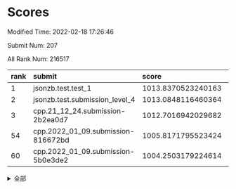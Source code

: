 # Scores

Modified Time: 2022-02-18 17:26:46

Submit Num: 207

All Rank Num: 216517

| rank |               submit               |       score        |       sigma        | pk_num |
| :--- | :--------------------------------- | :----------------- | :----------------- | :----- |
| 1    | jsonzb.test.test_1                 | 1013.8370523240163 | 0.8011444143605737 | 4180   |
| 2    | jsonzb.test.submission_level_4     | 1013.0848116460364 | 0.8128861030682063 | 4190   |
| 3    | cpp.21_12_24.submission-2b2ea0d7   | 1012.7016942029682 | 0.7853383411282624 | 4188   |
| 54   | cpp.2022_01_09.submission-816672bd | 1005.8171795523424 | 0.7254004139465121 | 4177   |
| 60   | cpp.2022_01_09.submission-5b0e3de2 | 1004.2503179224614 | 0.7215615875183076 | 4187   |


<details>
<summary>全部</summary>

| rank |                 submit                 |       score        |       sigma        | pk_num |
| :--- | :------------------------------------- | :----------------- | :----------------- | :----- |
| 1    | jsonzb.test.test_1                     | 1013.8370523240163 | 0.8011444143605737 | 4180   |
| 2    | jsonzb.test.submission_level_4         | 1013.0848116460364 | 0.8128861030682063 | 4190   |
| 3    | cpp.21_12_24.submission-2b2ea0d7       | 1012.7016942029682 | 0.7853383411282624 | 4188   |
| 4    | gobigger.level_3.submission_level_3_6  | 1012.5010319775141 | 0.8074341184469411 | 4182   |
| 5    | gobigger.level_3.submission_level_3_27 | 1011.6965446667053 | 0.778815986665504  | 4183   |
| 6    | gobigger.level_3.submission_level_3_25 | 1011.3624547384212 | 0.7555349648368862 | 4181   |
| 7    | gobigger.level_3.submission_level_3_32 | 1011.2700554275489 | 0.7783176665832413 | 4181   |
| 8    | gobigger.level_3.submission_level_3_38 | 1011.2357501455195 | 0.7713791207207683 | 4186   |
| 9    | gobigger.level_3.submission_level_3_13 | 1011.1783442413886 | 0.7904398398397583 | 4183   |
| 10   | gobigger.level_3.submission_level_3_49 | 1010.9365681254817 | 0.7458152048092771 | 4179   |
| 11   | gobigger.level_3.submission_level_3_29 | 1010.9251622423941 | 0.7593569953324729 | 4185   |
| 12   | gobigger.level_3.submission_level_3_7  | 1010.8871316435071 | 0.7632828842838824 | 4181   |
| 13   | gobigger.level_3.submission_level_3_39 | 1010.8685904665648 | 0.7602081745916792 | 4184   |
| 14   | gobigger.level_3.submission_level_3_24 | 1010.8397170971805 | 0.7653732455706841 | 4181   |
| 15   | gobigger.level_3.submission_level_3_8  | 1010.7561901025111 | 0.7713347351559459 | 4188   |
| 16   | gobigger.level_3.submission_level_3_22 | 1010.7500725563999 | 0.7665145745576866 | 4183   |
| 17   | gobigger.level_3.submission_level_3_19 | 1010.7456693485684 | 0.7782535416967151 | 4186   |
| 18   | gobigger.level_3.submission_level_3_37 | 1010.7368180529351 | 0.7666143001445371 | 4182   |
| 19   | gobigger.level_3.submission_level_3_0  | 1010.697551048966  | 0.7816263769910581 | 4187   |
| 20   | gobigger.level_3.submission_level_3_16 | 1010.682711122275  | 0.7546818629430447 | 4185   |
| 21   | gobigger.level_3.submission_level_3_2  | 1010.6371576074836 | 0.7726215431963385 | 4186   |
| 22   | gobigger.level_3.submission_level_3_1  | 1010.6277844872862 | 0.7662722017221588 | 4186   |
| 23   | gobigger.level_3.submission_level_3_40 | 1010.5979915098134 | 0.7916658116243929 | 4184   |
| 24   | gobigger.level_3.submission_level_3_20 | 1010.5753421876814 | 0.7737868958104219 | 4180   |
| 25   | gobigger.level_3.submission_level_3_48 | 1010.5752483051625 | 0.7893669786770404 | 4182   |
| 26   | gobigger.level_3.submission_level_3_28 | 1010.5176321427908 | 0.7780286859941454 | 4185   |
| 27   | gobigger.level_3.submission_level_3_30 | 1010.4775167257726 | 0.7700466161308844 | 4183   |
| 28   | gobigger.level_3.submission_level_3_47 | 1010.3543642092545 | 0.7727274999987515 | 4185   |
| 29   | gobigger.level_3.submission_level_3_10 | 1010.297623157153  | 0.7646516182443948 | 4185   |
| 30   | gobigger.level_3.submission_level_3_12 | 1010.281097686161  | 0.7519288934355365 | 4183   |
| 31   | gobigger.level_3.submission_level_3_41 | 1010.2478314148786 | 0.7849478213516249 | 4186   |
| 32   | gobigger.level_3.submission_level_3_14 | 1010.228350022868  | 0.7643369674976495 | 4182   |
| 33   | gobigger.level_3.submission_level_3_11 | 1010.1509465004675 | 0.7535964933235041 | 4185   |
| 34   | gobigger.level_3.submission_level_3_33 | 1010.1189665662838 | 0.7572771200947626 | 4181   |
| 35   | gobigger.level_3.submission_level_3_4  | 1010.0334253634397 | 0.7699328718467209 | 4188   |
| 36   | gobigger.level_3.submission_level_3_43 | 1010.0131734188801 | 0.7624318219915985 | 4180   |
| 37   | gobigger.level_3.submission_level_3_31 | 1009.9763328143055 | 0.7787720750092716 | 4183   |
| 38   | gobigger.level_3.submission_level_3_15 | 1009.9044951897092 | 0.7646983642428896 | 4181   |
| 39   | gobigger.level_3.submission_level_3_21 | 1009.8898101716313 | 0.7713942511481796 | 4182   |
| 40   | gobigger.level_3.submission_level_3_23 | 1009.8664255830123 | 0.7458917192359907 | 4182   |
| 41   | gobigger.level_3.submission_level_3_35 | 1009.7841992521128 | 0.7514432318970322 | 4183   |
| 42   | gobigger.level_3.submission_level_3_34 | 1009.6504578703755 | 0.7696311079545438 | 4182   |
| 43   | gobigger.level_3.submission_level_3_42 | 1009.5900377032326 | 0.7423006955201628 | 4184   |
| 44   | gobigger.level_3.submission_level_3_17 | 1009.4878985490708 | 0.7485763528270294 | 4181   |
| 45   | gobigger.level_3.submission_level_3_36 | 1009.0939212451779 | 0.7575769597109481 | 4186   |
| 46   | gobigger.level_3.submission_level_3_5  | 1009.0469109340638 | 0.7406430718918648 | 4187   |
| 47   | gobigger.level_3.submission_level_3_45 | 1008.8861677142862 | 0.7492701674140066 | 4189   |
| 48   | gobigger.level_3.submission_level_3_3  | 1008.8746251589381 | 0.7404281705076454 | 4183   |
| 49   | gobigger.level_3.submission_level_3_44 | 1008.8129880903583 | 0.7508504601117347 | 4188   |
| 50   | gobigger.level_3.submission_level_3_26 | 1008.8095647634052 | 0.7519842401507029 | 4182   |
| 51   | gobigger.level_3.submission_level_3_9  | 1008.4305015843233 | 0.7383247474863077 | 4188   |
| 52   | gobigger.level_3.submission_level_3_46 | 1008.2327456595635 | 0.7531461959565062 | 4182   |
| 53   | gobigger.level_3.submission_level_3_18 | 1007.9514481146783 | 0.7387493224326782 | 4185   |
| 54   | cpp.2022_01_09.submission-816672bd     | 1005.8171795523424 | 0.7254004139465121 | 4177   |
| 55   | gobigger.level_1.submission_level_1_29 | 1005.1967634694449 | 0.7236377896698696 | 4184   |
| 56   | gobigger.level_1.submission_level_1_27 | 1004.6022808627989 | 0.7299610083629542 | 4184   |
| 57   | gobigger.level_1.submission_level_1_12 | 1004.4455383314869 | 0.7252934747080835 | 4185   |
| 58   | gobigger.level_1.submission_level_1_22 | 1004.4338559429274 | 0.7223737822520272 | 4190   |
| 59   | gobigger.level_1.submission_level_1_32 | 1004.4205923495101 | 0.7138217646867937 | 4186   |
| 60   | cpp.2022_01_09.submission-5b0e3de2     | 1004.2503179224614 | 0.7215615875183076 | 4187   |
| 61   | gobigger.level_1.submission_level_1_49 | 1004.2241287406256 | 0.7261456846253815 | 4183   |
| 62   | gobigger.level_1.submission_level_1_20 | 1004.1862487220384 | 0.7131884130784593 | 4186   |
| 63   | gobigger.level_1.submission_level_1_35 | 1004.1609056523853 | 0.7290479813659876 | 4181   |
| 64   | gobigger.level_1.submission_level_1_40 | 1004.1123277974897 | 0.7305471366212449 | 4184   |
| 65   | gobigger.level_1.submission_level_1_36 | 1004.103858545609  | 0.7097339263868098 | 4183   |
| 66   | gobigger.level_1.submission_level_1_28 | 1004.0414560044522 | 0.717053596174828  | 4191   |
| 67   | gobigger.level_1.submission_level_1_31 | 1004.0143320665289 | 0.7282450231286521 | 4183   |
| 68   | gobigger.level_1.submission_level_1_11 | 1003.8657130045068 | 0.7197446655124697 | 4181   |
| 69   | gobigger.level_1.submission_level_1_18 | 1003.7393313829454 | 0.7140495121022611 | 4182   |
| 70   | gobigger.level_1.submission_level_1_1  | 1003.7262312280809 | 0.7306329412695761 | 4178   |
| 71   | gobigger.level_1.submission_level_1_33 | 1003.7140636239731 | 0.7300827235886888 | 4180   |
| 72   | gobigger.level_1.submission_level_1_43 | 1003.7006260219072 | 0.7243282277050135 | 4189   |
| 73   | gobigger.level_1.submission_level_1_13 | 1003.665463231778  | 0.7256880622131912 | 4187   |
| 74   | gobigger.level_1.submission_level_1_8  | 1003.6531551648336 | 0.7207044305022301 | 4184   |
| 75   | gobigger.level_1.submission_level_1_10 | 1003.6488501541347 | 0.7207917072177804 | 4186   |
| 76   | gobigger.level_1.submission_level_1_3  | 1003.5920082482943 | 0.7206563771476143 | 4186   |
| 77   | gobigger.level_1.submission_level_1_45 | 1003.5750815694025 | 0.7188351302248807 | 4187   |
| 78   | gobigger.level_1.submission_level_1_15 | 1003.5291656360537 | 0.7098015234834946 | 4185   |
| 79   | gobigger.level_1.submission_level_1_37 | 1003.5174525252515 | 0.7178871043709153 | 4185   |
| 80   | gobigger.level_1.submission_level_1_5  | 1003.4935694588362 | 0.7347354043611796 | 4188   |
| 81   | gobigger.level_1.submission_level_1_14 | 1003.472744214725  | 0.7212993803896973 | 4183   |
| 82   | gobigger.level_1.submission_level_1_26 | 1003.4525937884029 | 0.7147428699542024 | 4182   |
| 83   | gobigger.level_1.submission_level_1_16 | 1003.4266310746706 | 0.7180596738839504 | 4188   |
| 84   | gobigger.level_1.submission_level_1_34 | 1003.3612495249404 | 0.6991969649730944 | 4184   |
| 85   | gobigger.level_1.submission_level_1_38 | 1003.2689719453953 | 0.7025688203201274 | 4183   |
| 86   | gobigger.level_1.submission_level_1_30 | 1003.2438234390302 | 0.725156708315646  | 4184   |
| 87   | gobigger.level_1.submission_level_1_9  | 1003.1652141994836 | 0.7122226350945908 | 4185   |
| 88   | gobigger.level_1.submission_level_1_7  | 1003.1366172609717 | 0.7186770068009445 | 4183   |
| 89   | gobigger.level_1.submission_level_1_4  | 1003.1160462495229 | 0.7180854619799293 | 4187   |
| 90   | gobigger.level_1.submission_level_1_6  | 1003.0093841263789 | 0.7105373833568042 | 4182   |
| 91   | gobigger.level_1.submission_level_1_2  | 1002.9960673964374 | 0.7187793340276208 | 4180   |
| 92   | gobigger.level_1.submission_level_1_0  | 1002.9649233110233 | 0.725302068966679  | 4180   |
| 93   | gobigger.level_1.submission_level_1_46 | 1002.9047983400939 | 0.7245306473514852 | 4184   |
| 94   | gobigger.level_1.submission_level_1_44 | 1002.8670421200153 | 0.7162937160925241 | 4185   |
| 95   | gobigger.level_1.submission_level_1_25 | 1002.748266926855  | 0.7180855916125778 | 4184   |
| 96   | gobigger.level_1.submission_level_1_21 | 1002.7016430172812 | 0.7119170133889811 | 4177   |
| 97   | gobigger.level_1.submission_level_1_23 | 1002.661857186549  | 0.7122051839650249 | 4183   |
| 98   | gobigger.level_1.submission_level_1_39 | 1002.5348344356016 | 0.7255782694905615 | 4178   |
| 99   | gobigger.level_1.submission_level_1_42 | 1002.339445685746  | 0.7202863706240664 | 4184   |
| 100  | gobigger.level_1.submission_level_1_24 | 1002.1345860587307 | 0.7134251620800971 | 4187   |
| 101  | gobigger.level_1.submission_level_1_47 | 1002.092530642556  | 0.7091742050540606 | 4189   |
| 102  | gobigger.level_1.submission_level_1_41 | 1002.0253686201048 | 0.7197360022600194 | 4181   |
| 103  | gobigger.level_1.submission_level_1_48 | 1001.892185429397  | 0.713690218130577  | 4183   |
| 104  | gobigger.level_1.submission_level_1_17 | 1001.8242288523412 | 0.714509805089856  | 4185   |
| 105  | gobigger.level_1.submission_level_1_19 | 1001.799793269016  | 0.7069945587262054 | 4184   |
| 106  | gobigger.random.submission_random_20   | 997.2557550601095  | 0.7030339196649414 | 4182   |
| 107  | gobigger.random.submission_random_2    | 996.9421803646173  | 0.7109003961726739 | 4183   |
| 108  | gobigger.random.submission_random_29   | 996.8790965231706  | 0.7150202054384027 | 4183   |
| 109  | gobigger.random.submission_random_35   | 996.7476203171755  | 0.7017020993009633 | 4180   |
| 110  | gobigger.random.submission_random_1    | 996.6521697074877  | 0.7251041453919855 | 4181   |
| 111  | gobigger.random.submission_random_9    | 996.6314965249634  | 0.7181019561859687 | 4186   |
| 112  | gobigger.random.submission_random_4    | 996.5123678695297  | 0.715688263549885  | 4184   |
| 113  | gobigger.random.submission_random_22   | 996.4684400131732  | 0.7167709468846657 | 4182   |
| 114  | gobigger.random.submission_random_14   | 996.4241506299496  | 0.7072511658306697 | 4188   |
| 115  | gobigger.random.submission_random_34   | 996.410252859343   | 0.7185630772373178 | 4182   |
| 116  | gobigger.random.submission_random_37   | 996.3610586104656  | 0.7135976202374787 | 4182   |
| 117  | gobigger.random.submission_random_40   | 996.2913151587687  | 0.7044743915875064 | 4177   |
| 118  | gobigger.random.submission_random_12   | 996.2605281146413  | 0.7057216806390324 | 4178   |
| 119  | gobigger.random.submission_random_8    | 996.2512570277376  | 0.7118292360580063 | 4185   |
| 120  | gobigger.random.submission_random_48   | 996.2086062365795  | 0.716676704799898  | 4183   |
| 121  | gobigger.random.submission_random_16   | 996.1875051343726  | 0.7217981512385492 | 4189   |
| 122  | gobigger.random.submission_random_41   | 996.1756130022501  | 0.7122301430337933 | 4184   |
| 123  | gobigger.random.submission_random_3    | 996.0736531452998  | 0.7236544244594265 | 4181   |
| 124  | gobigger.random.submission_random_28   | 996.044908463406   | 0.6972299099731777 | 4185   |
| 125  | gobigger.random.submission_random_0    | 996.0317386016761  | 0.7077643608320087 | 4186   |
| 126  | gobigger.random.submission_random_43   | 996.0285266671967  | 0.7151223067690887 | 4185   |
| 127  | gobigger.random.submission_random_5    | 995.9776959083684  | 0.7206352721134556 | 4183   |
| 128  | gobigger.random.submission_random_47   | 995.9363956292791  | 0.707740169981529  | 4182   |
| 129  | gobigger.random.submission_random_26   | 995.9361063539747  | 0.708862784033741  | 4183   |
| 130  | gobigger.random.submission_random_32   | 995.9166896229599  | 0.7117566314033158 | 4187   |
| 131  | gobigger.random.submission_random_10   | 995.8636756208788  | 0.7188182715480691 | 4184   |
| 132  | gobigger.random.submission_random_30   | 995.8556204699736  | 0.7200089587671125 | 4184   |
| 133  | gobigger.random.submission_random_24   | 995.7999799289365  | 0.7040283814531516 | 4186   |
| 134  | gobigger.random.submission_random_46   | 995.7800034184517  | 0.717560043689825  | 4184   |
| 135  | gobigger.random.submission_random_45   | 995.6848768523818  | 0.7228090348352579 | 4187   |
| 136  | gobigger.random.submission_random_38   | 995.6800938863519  | 0.7110417061631451 | 4184   |
| 137  | gobigger.random.submission_random_25   | 995.6059925489415  | 0.7224834073741545 | 4187   |
| 138  | gobigger.random.submission_random_42   | 995.5977230828616  | 0.723996490162334  | 4182   |
| 139  | gobigger.random.submission_random_18   | 995.5633673023433  | 0.70673836950695   | 4188   |
| 140  | gobigger.random.submission_random_31   | 995.56327412831    | 0.7058933112507063 | 4179   |
| 141  | gobigger.random.submission_random_33   | 995.5534865288658  | 0.7436144380131587 | 4185   |
| 142  | gobigger.random.submission_random_44   | 995.5163212374722  | 0.7073086854355558 | 4185   |
| 143  | gobigger.random.submission_random_11   | 995.4151513182513  | 0.7122510152118928 | 4185   |
| 144  | gobigger.random.submission_random_21   | 995.2570733919911  | 0.7110348375760726 | 4186   |
| 145  | gobigger.random.submission_random_13   | 995.1923251223225  | 0.7097736998253029 | 4184   |
| 146  | gobigger.random.submission_random_19   | 995.1783074027531  | 0.7140358549082414 | 4185   |
| 147  | gobigger.random.submission_random_7    | 995.0955554800258  | 0.7217368200047057 | 4188   |
| 148  | gobigger.random.submission_random_15   | 994.9846808598015  | 0.7165254167548812 | 4183   |
| 149  | gobigger.random.submission_random_6    | 994.9758168534909  | 0.7171249779906644 | 4185   |
| 150  | gobigger.random.submission_random_36   | 994.9081080191936  | 0.7060565962963357 | 4186   |
| 151  | gobigger.random.submission_random_39   | 994.876334204472   | 0.7217846841692728 | 4182   |
| 152  | gobigger.random.submission_random_23   | 994.8568486955753  | 0.7116401050830617 | 4185   |
| 153  | gobigger.random.submission_random_17   | 994.8553389640393  | 0.7278535826438298 | 4186   |
| 154  | gobigger.random.submission_random_49   | 994.8131382573254  | 0.705680378258933  | 4187   |
| 155  | gobigger.random.submission_random_27   | 994.7597829606824  | 0.7286819337265334 | 4184   |
| 156  | gobigger.level_2.submission_level_2_13 | 993.7662321999532  | 0.7245358179748239 | 4184   |
| 157  | gobigger.level_2.submission_level_2_42 | 993.3031505982451  | 0.7375847661160295 | 4188   |
| 158  | gobigger.level_2.submission_level_2_18 | 993.0499054264827  | 0.7289050529020874 | 4179   |
| 159  | gobigger.level_2.submission_level_2_47 | 992.9973275206929  | 0.7476138071204043 | 4186   |
| 160  | gobigger.level_2.submission_level_2_48 | 992.9490741641672  | 0.7318018954360933 | 4182   |
| 161  | gobigger.level_2.submission_level_2_21 | 992.934303756659   | 0.7506208344406647 | 4182   |
| 162  | gobigger.level_2.submission_level_2_25 | 992.7605891044208  | 0.7348948286902517 | 4185   |
| 163  | gobigger.level_2.submission_level_2_29 | 992.7001180439422  | 0.7496981741576699 | 4180   |
| 164  | gobigger.level_2.submission_level_2_12 | 992.6750761038364  | 0.7302830575803837 | 4182   |
| 165  | gobigger.level_2.submission_level_2_33 | 992.569458375318   | 0.7420767015757012 | 4187   |
| 166  | gobigger.level_2.submission_level_2_14 | 992.5036661303958  | 0.7230300126264962 | 4183   |
| 167  | gobigger.level_2.submission_level_2_0  | 992.4622951745035  | 0.7361551644165334 | 4183   |
| 168  | gobigger.level_2.submission_level_2_40 | 992.43257488628    | 0.7475438949866764 | 4182   |
| 169  | gobigger.level_2.submission_level_2_17 | 992.4174868366398  | 0.7290063371488948 | 4183   |
| 170  | gobigger.level_2.submission_level_2_3  | 992.2799300399839  | 0.7396335025493845 | 4185   |
| 171  | gobigger.level_2.submission_level_2_6  | 992.238563023764   | 0.7540514645964167 | 4187   |
| 172  | gobigger.level_2.submission_level_2_46 | 992.1857983341853  | 0.7625348201891247 | 4183   |
| 173  | gobigger.level_2.submission_level_2_4  | 992.1538249154725  | 0.7586302110554971 | 4187   |
| 174  | gobigger.level_2.submission_level_2_31 | 992.1334579824427  | 0.748530229518707  | 4185   |
| 175  | gobigger.level_2.submission_level_2_10 | 992.0721235844121  | 0.7465912375076208 | 4186   |
| 176  | gobigger.level_2.submission_level_2_19 | 992.0245000575158  | 0.7598882413491013 | 4184   |
| 177  | gobigger.level_2.submission_level_2_26 | 992.0030993137722  | 0.7428111118169418 | 4189   |
| 178  | gobigger.level_2.submission_level_2_36 | 991.9735392635067  | 0.7609827105069847 | 4185   |
| 179  | gobigger.level_2.submission_level_2_7  | 991.9357705697696  | 0.7308768324217282 | 4178   |
| 180  | gobigger.level_2.submission_level_2_22 | 991.9146604577371  | 0.7474493757584175 | 4183   |
| 181  | gobigger.level_2.submission_level_2_1  | 991.880371181831   | 0.7584602855060858 | 4183   |
| 182  | gobigger.level_2.submission_level_2_32 | 991.696101538491   | 0.7473037827185622 | 4185   |
| 183  | gobigger.level_2.submission_level_2_37 | 991.5997540984405  | 0.7358992492270868 | 4183   |
| 184  | gobigger.level_2.submission_level_2_9  | 991.5970608360522  | 0.7569846607590821 | 4189   |
| 185  | gobigger.level_2.submission_level_2_28 | 991.559334831746   | 0.7670298627679918 | 4178   |
| 186  | gobigger.level_2.submission_level_2_15 | 991.5067345240767  | 0.7637055164083894 | 4184   |
| 187  | gobigger.level_2.submission_level_2_35 | 991.4927289691956  | 0.7510572721722354 | 4179   |
| 188  | gobigger.level_2.submission_level_2_16 | 991.4857668490544  | 0.7527427054887905 | 4187   |
| 189  | gobigger.level_2.submission_level_2_27 | 991.4788790682348  | 0.7479059055046482 | 4184   |
| 190  | gobigger.level_2.submission_level_2_39 | 991.4008554191403  | 0.7625785331147403 | 4185   |
| 191  | gobigger.level_2.submission_level_2_34 | 991.3884964529559  | 0.7527588207954138 | 4180   |
| 192  | gobigger.level_2.submission_level_2_2  | 991.2980667515949  | 0.7446978474994447 | 4181   |
| 193  | gobigger.level_2.submission_level_2_43 | 991.2857278367411  | 0.7566298370381775 | 4183   |
| 194  | gobigger.level_2.submission_level_2_24 | 991.1744534739528  | 0.7544287250642693 | 4181   |
| 195  | gobigger.level_2.submission_level_2_30 | 991.1707994665667  | 0.748093372778661  | 4186   |
| 196  | gobigger.level_2.submission_level_2_45 | 991.092734574984   | 0.7578529137422423 | 4188   |
| 197  | gobigger.level_2.submission_level_2_11 | 991.0691803880921  | 0.7525087492495894 | 4183   |
| 198  | gobigger.level_2.submission_level_2_5  | 991.0256179027808  | 0.760778297677769  | 4182   |
| 199  | gobigger.level_2.submission_level_2_41 | 990.9283060020911  | 0.7592118534435258 | 4186   |
| 200  | gobigger.level_2.submission_level_2_49 | 990.9148806327828  | 0.7605175460423896 | 4187   |
| 201  | gobigger.level_2.submission_level_2_8  | 990.8955137728457  | 0.7617365309672811 | 4187   |
| 202  | gobigger.level_2.submission_level_2_44 | 990.7925103714252  | 0.7702524077130796 | 4183   |
| 203  | gobigger.level_2.submission_level_2_20 | 990.7129835420972  | 0.7688882073592305 | 4180   |
| 204  | gobigger.level_2.submission_level_2_38 | 990.4355126495057  | 0.755455553305771  | 4182   |
| 205  | gobigger.level_2.submission_level_2_23 | 989.9099926746358  | 0.7569268045700072 | 4184   |
| 206  | gobigger.none.submission_none_1        | 977.9526075360429  | 1.2625284684587128 | 4186   |
| 207  | gobigger.none.submission_none_0        | 976.554316780595   | 1.429768559971854  | 4184   |

</details>